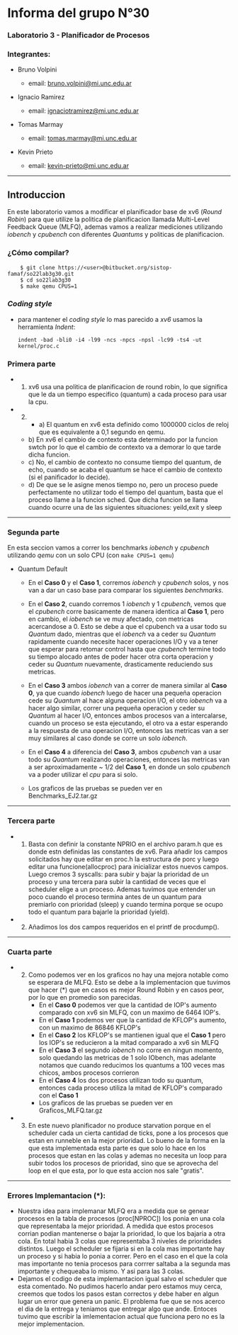 # Informa del grupo N°30

### Laboratorio 3 - Planificador de Procesos

### Integrantes:  

- Bruno Volpini
    - email: bruno.volpini@mi.unc.edu.ar

- Ignacio Ramirez
    - email: ignaciotramirez@mi.unc.edu.ar

- Tomas Marmay
    - email: tomas.marmay@mi.unc.edu.ar

- Kevin Prieto
    - email: kevin-prieto@mi.unc.edu.ar


-----

## Introduccion 

En este laboratorio vamos a modificar el planificador base de xv6 (*Round Robin*) para que utilize la politica de planificacion llamada Multi-Level Feedback Queue (MLFQ), ademas vamos a realizar mediciones utilizando *iobench* y *cpubench* con diferentes *Quantums* y politicas de planificacion.

### ¿Cómo compilar?

        $ git clone https://<user>@bitbucket.org/sistop-famaf/so22lab3g30.git
        $ cd so22lab3g30
        $ make qemu CPUS=1

### *Coding style*

  - para mantener el *coding style* lo mas parecido a *xv6* usamos la herramienta *Indent*:

        indent -bad -bli0 -i4 -l99 -ncs -npcs -npsl -lc99 -ts4 -ut kernel/proc.c



### Primera parte

- 1) xv6 usa una politica de planificacion de round robin, lo que significa que le da un tiempo especifico (quantum) a cada proceso para usar la cpu.
- 2) - a) El quantum en xv6 esta definido como 1000000 ciclos de reloj que es equivalente a 0,1 segundo en qemu.
    - b) En xv6 el cambio de contexto esta determinado por la funcion swtch por lo que el cambio de contexto va a demorar lo que tarde dicha funcion.
    - c) No, el cambio de contexto no consume tiempo del quantum, de echo, cuando se acaba el quantum se hace el cambio de contexto (si el panificador lo decide).
    - d) De que se le asigne menos tiempo no, pero un proceso puede perfectamente no utilizar todo el tiempo del quantum, basta que el proceso llame a la funcion sched. Que dicha funcion se llama cuando ocurre una de las siguientes situaciones: yeild,exit y sleep  


-----


### Segunda parte

En esta seccion vamos a correr los benchmarks *iobench* y *cpubench* utilizando *qemu* con un solo CPU (con `make CPUS=1 qemu`)

-   Quantum Default

    - En el **Caso 0** y el **Caso 1**, corremos *iobench* y *cpubench* solos, y nos van a dar un caso base para comparar los siguientes *benchmarks*.  
    - En el **Caso 2**, cuando corremos 1 *iobench* y 1 *cpubench*, vemos que el *cpubench* corre basicamente de manera identica al **Caso 1**, pero en cambio, el *iobench* se ve muy afectado, con metricas acercandose a 0. Esto se debe a que el cpubench va a usar todo su *Quantum* dado, mientras que el *iobench* va a ceder su *Quantum* rapidamente cuando necesite hacer operaciones I/O y va a tener que esperar para retomar control hasta que *cpubench* termine todo su tiempo alocado antes de poder hacer otra corta operacion y ceder su *Quantum* nuevamente, drasticamente reduciendo sus metricas.  
    - En el **Caso 3** ambos *iobench* van a correr de manera similar al **Caso 0**, ya que cuando *iobench* luego de hacer una pequeña operacion cede su *Quantum* al hace alguna operacion I/O, el otro *iobench* va a hacer algo similar, correr una pequeña operacion y ceder su *Quantum* al hacer I/O, entonces ambos procesos van a intercalarse, cuando un proceso se esta ejecutando, el otro va a estar esperando a la respuesta de una operacion I/O, entonces las metricas van a ser muy similares al caso donde se corre un solo *iobench*.
    - En el **Caso 4** a diferencia del **Caso 3**, ambos *cpubench* van a usar todo su *Quantum* realizando operaciones, entonces las metricas van a ser aproximadamente ~ 1/2 del **Caso 1**, en donde un solo *cpubench* va a poder utilizar el *cpu* para si solo.

    - Los graficos de las pruebas se pueden ver en Benchmarks_EJ2.tar.gz


-----


### Tercera parte

-   1) Basta con definir la constante NPRIO en el archivo param.h que es donde estn definidas las constantes de xv6. Para añadir los campos solicitados hay que editar en proc.h la estructura de porc y luego editar una funcione(allocproc) para inicializar estos nuevos campos. Luego cremos 3 syscalls: para subir y bajar la prioridad de un proceso y una tercera para subir la cantidad de veces que el scheduler elige a un proceso.
    Ademas tuvimos que entender un poco cuando el proceso termina antes de un quantum para premiarlo con prioridad (sleep) y cuando termina porque se ocupo todo el quantum para bajarle la prioridad (yield).   
-   2) Añadimos los dos campos requeridos en el printf de procdump().


-----
### Cuarta parte
-   2) Como podemos ver en los graficos no hay una mejora notable como se esperara de MLFQ. Esto se debe a la implementacion que tuvimos que hacer (*) que en casos es mejor Round Robin y en casos peor, por lo que en promedio son parecidas.
       - En el **Caso 0** podemos ver que la cantidad de IOP's aumento comparado con xv6 sin MLFQ, con un maximo de 6464 IOP's.
       - En el **Caso 1** podemos ver que la cantidad de KFLOP's aumento, con un maximo de 86846 KFLOP's
       - En el **Caso 2** los KFLOP's se mantienen igual que el **Caso 1** pero los IOP's se reducieron a la mitad comparado a xv6 sin MLFQ
       - En el **Caso 3** el segundo *iobench* no corre en ningun momento, solo quedando las metricas de 1 solo IObench, mas adelante notamos que cuando reducimos los quantums a 100 veces mas chicos, ambos procesos corrieron
       - En el **Caso 4** los dos procesos utilizan todo su quantum, entonces cada proceso utiliza la mitad de KFLOP's comparado con el **Caso 1**
       - Los graficos de las pruebas se pueden ver en Graficos_MLFQ.tar.gz
-   3) En este nuevo planificador no produce starvation porque en el scheduler cada un cierta cantidad de ticks, pone a los procesos que estan en runneble en la mejor prioridad. Lo bueno de la forma en la que esta implementada esta parte es que solo lo hace en los procesos que estan en las colas y ademas no necesita un loop para subir todos los procesos de prioridad, sino que se aprovecha del loop en el que esta, por lo que esta accion nos sale "gratis".
-----

### Errores Implemantacion (*):  
- Nuestra idea para implemanar MLFQ era a medida que se genear procesos en la tabla de procesos (proc[NPROC]) los ponia en una cola que representaba la mejor prioridad. A medida que estos procesos corrian podian mantenerse o bajar la prioridad, lo que los bajaria a otra cola. En total habia 3 colas que representaba 3 niveles de prioridades distintos. Luego el scheduler se fijaria si en la cola mas importante hay un proceso y si habia lo ponia a correr. Pero en el caso en el que la cola mas importante no tenia procesos para corrrer saltaba a la segunda mas importante y chequeaba lo mismo. Y asi para las 3 colas.
- Dejamos el codigo de esta implemantacion igual salvo el scheduler que esta comentado. No pudimos hacerlo andar pero estamos muy cerca, creemos que todos los pasos estan correctos y debe haber en algun lugar un error que genera un panic. El problema fue que se nos acerco el dia de la entrega y teniamos que entregar algo que ande. Entoces tuvimo que escribir la imlementacion actual que funciona pero no es la mejor implementacion.



